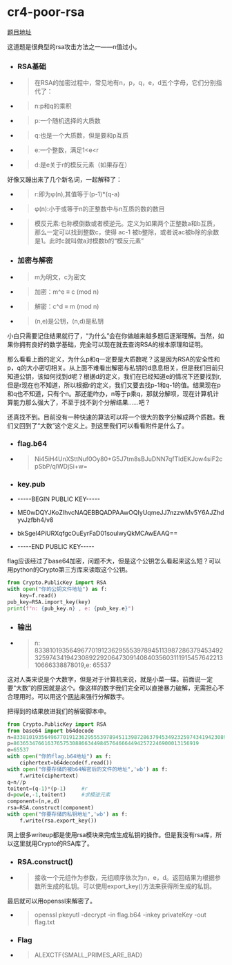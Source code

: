 # cr4-poor-rsa

[题目地址](https://adworld.xctf.org.cn/challenges/details?hash=ac088cec-5373-4ffb-9e8a-ffc540735ffe_2)

这道题是很典型的rsa攻击方法之一——n值过小。

- ### RSA基础
- > 在RSA的加密过程中，常见地有n，p，q，e，d五个字母，它们分别指代了：
- > n:p和q的乘积
- > p:一个随机选择的大质数
- > q:也是一个大质数，但是要和p互质
- > e:一个整数，满足1<e<r
- > d:是e关于r的模反元素（如果存在）

好像又蹦出来了几个新名词，一起解释了：
- > r:即为φ(n),其值等于(p-1)*(q-a)
- > φ(n):小于或等于n的正整数中与n互质的数的数目
- > 模反元素:也称模倒数或者模逆元。定义为如果两个正整数a和b互质，那么一定可以找到整数c，使得 ac-1 被b整除，或者说ac被b除的余数是1。此时c就叫做a对模数b的“模反元素”

- ### 加密与解密
- > m为明文，c为密文
- > 加密：m^e ≡ c (mod n)
- > 解密：c^d ≡ m (mod n)
- > (n,e)是公钥，(n,d)是私钥

小白只需要记住结果就行了，“为什么”会在你做越来越多题后逐渐理解。当然，如果你拥有良好的数学基础，完全可以现在就去查询RSA的根本原理和证明。

那么看看上面的定义，为什么p和q一定要是大质数呢？这是因为RSA的安全性和p，q的大小密切相关。从上面不难看出解密与私钥的d息息相关，但是我们目前只知道公钥，该如何找到d呢？根据d的定义，我们在已经知道e的情况下还要找到r,但是r现在也不知道，所以根据r的定义，我们又要去找p-1和q-1的值。结果现在p和q也不知道，只有个n。那还能咋办，n等于p乘q，那就分解呗，现在计算机计算能力那么强大了，不至于找不到个分解结果……吧？

还真找不到。目前没有一种快速的算法可以将一个很大的数字分解成两个质数。我们又回到了“大数”这个定义上。到这里我们可以看看附件是什么了。

- ### flag.b64 
- > Ni45iH4UnXSttNuf0Oy80+G5J7tm8sBJuDNN7qfTIdEKJow4siF2cpSbP/qIWDjSi+w=

- ### key.pub
- -----BEGIN PUBLIC KEY-----
- ME0wDQYJKoZIhvcNAQEBBQADPAAwOQIyUqmeJJ7nzzwMv5Y6AJZhdyvJzfbh4/v8
- bkSgel4PiURXqfgcOuEyrFaD01soulwyQkMCAwEAAQ==
- -----END PUBLIC KEY-----

flag应该经过了base64加密，问题不大，但是这个公钥怎么看起来这么短？可以用python的Crypto第三方库来读取这个公钥。

```python
from Crypto.PublicKey import RSA
with open("你的公钥文件地址") as f:
    key=f.read()
pub_key=RSA.import_key(key)
print(f"n: {pub_key.n} , e: {pub_key.e}")
```

- ### 输出
- > n: 833810193564967701912362955539789451139872863794534923259743419423089229206473091408403560311191545764221310666338878019,e: 65537

这对人类来说是个大数字，但是对于计算机来说，就是小菜一碟。前面说一定要“大数”的原因就是这个。像这样的数字我们完全可以直接暴力破解，无需担心不合理用时。可以用这个[网站](http://www.factordb.com/index.php?)来强行分解数字。

把得到的结果放进我们的解密脚本中。

```python
from Crypto.PublicKey import RSA
from base64 import b64decode
n=833810193564967701912362955539789451139872863794534923259743419423089229206473091408403560311191545764221310666338878019
p=863653476616376575308866344984576466644942572246900013156919
e=65537
with open("你的flag.b64地址") as f:
    ciphertext=b64decode(f.read())
with open("你要存储的被b64解密后的文件的地址",'wb') as f:
    f.write(ciphertext)
q=n//p
toitent=(q-1)*(p-1)     #r
d=pow(e,-1,toitent)     #求模逆元素
component=(n,e,d)
rsa=RSA.construct(component)
with open("你要存储的私钥地址",'wb') as f:
    f.write(rsa.export_key())
```

网上很多writeup都是使用rsa模块来完成生成私钥的操作。但是我没有rsa库，所以这里就用Crypto的RSA库了。

- ### RSA.construct()
- > 接收一个元组作为参数，元组顺序依次为n，e，d。返回结果为根据参数所生成的私钥。可以使用export_key()方法来获得所生成的私钥。

最后就可以用openssl来解密了。

- > openssl pkeyutl -decrypt -in flag.b64 -inkey privateKey -out flag.txt

- ### Flag
- > ALEXCTF{SMALL_PRIMES_ARE_BAD}